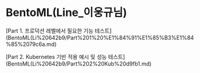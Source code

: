 # BentoML(Line_이웅규님)

[Part 1. 프로덕션 레벨에서 필요한 기능 테스트](BentoML(Li%20642b9/Part%201%20%E1%84%91%E1%85%B3%E1%84%85%2079c6a.md)

[Part 2. Kubernetes 기반 적용 예시 및 성능 테스트](BentoML(Li%20642b9/Part%202%20Kub%20d9fb1.md)